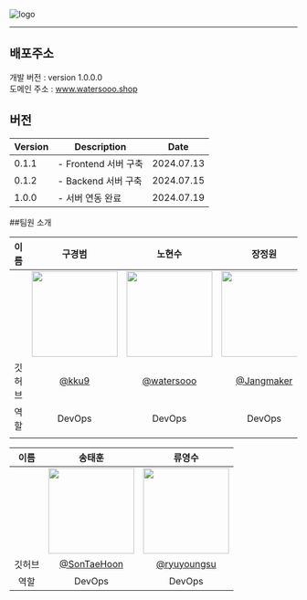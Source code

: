 ![logo](https://github.com/user-attachments/assets/ea4b8a5a-c239-402f-8829-4a4bb2ee507b)

---
## 배포주소

개발 버전 : version 1.0.0.0 </br>
도메인 주소 : www.watersooo.shop </br>

## 버전
| Version | Description | Date |
| --- | --- | --- |
| 0.1.1 | - Frontend 서버 구축 | 2024.07.13 |
| 0.1.2 | - Backend 서버 구축 | 2024.07.15 |
| 1.0.0 | - 서버 연동 완료 | 2024.07.19 |



##팀원 소개

| 이름 | 구경범 | 노현수 | 장정원 |
| :------------: | :------------: | :------------: | :------------: |
|  | <img src="https://avatars.githubusercontent.com/u/174182609?v=4" width="150" /> | <img src= "https://avatars.githubusercontent.com/u/175070823?v=4" width="150"/> | <img src= "https://avatars.githubusercontent.com/u/174423823?v=4" width="150"/> |
| 깃허브 | [@kku9](https://github.com/kku9) | [@watersooo](https://github.com/watersooo) | [@Jangmaker](https://github.com/Jangmaker) |
| 역할 | DevOps | DevOps | DevOps |
|  |  |  |  |

| 이름 | 송태훈 | 류영수 |
| :------------: | :------------: | :------------: |
|  | <img src="https://avatars.githubusercontent.com/u/106800250?v=4" width="150"/> | <img src="https://avatars.githubusercontent.com/u/121004134?v=4" width="150"/> |
| 깃허브 | [@SonTaeHoon](https://github.com/SongTaeHoon) | [@ryuyoungsu](https://github.com/ryuyoungsu) |
| 역할 | DevOps | DevOps |
